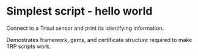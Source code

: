 Simplest script - hello world 
==================================


Connect to a Trisul sensor and print its identifying information. 


Demostrates framework, gems, and certificate structure required to make
TRP scripts work. 

